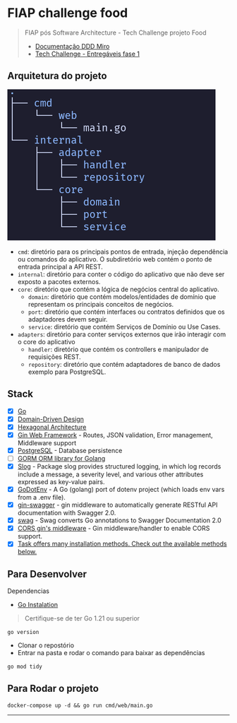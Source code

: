 # FIAP challenge food

> FIAP pós Software Architecture - Tech Challenge projeto Food
>
> - [Documentação DDD Miro](https://miro.com/app/board/uXjVNNl_0q0=/)
> - [Tech Challenge - Entregáveis fase 1](./doc/EntragaFase1.md)

## Arquitetura do projeto

![Hexagonal Structure](./assets/hexagonal-structure.png)

- `cmd`: diretório para os principais pontos de entrada, injeção dependência ou comandos do aplicativo. O subdiretório web contém o ponto de entrada principal a API REST.
- `internal`: diretório para conter o código do aplicativo que não deve ser exposto a pacotes externos.
- `core`: diretório que contém a lógica de negócios central do aplicativo.
  - `domain`: diretório que contém modelos/entidades de domínio que representam os principais conceitos de negócios.
  - `port`: diretório que contém interfaces ou contratos definidos que os adaptadores devem seguir.
  - `service`: diretório que contém Serviços de Domínio ou Use Cases.
- `adapters`: diretório para conter serviços externos que irão interagir com o core do aplicativo
  - `handler`: diretório que contém os controllers e manipulador de requisições REST.
  - `repository`: diretório que contém adaptadores de banco de dados exemplo para PostgreSQL.

## Stack

- [x] [Go][0]
- [x] [Domain-Driven Design][6]
- [x] [Hexagonal Architecture][5]
- [x] [Gin Web Framework][1] - Routes, JSON validation, Error management, Middleware support
- [x] [PostgreSQL][3] - Database persistence
- [ ] [GORM ORM library for Golang][2]
- [x] [Slog](https://pkg.go.dev/log/slog) - Package slog provides structured logging, in which log records include a message, a severity level, and various other attributes expressed as key-value pairs. 
- [x] [GoDotEnv](https://github.com/joho/godotenv) - A Go (golang) port of dotenv project (which loads env vars from a .env file).
- [x] [gin-swagger](https://github.com/swaggo/gin-swagger) - gin middleware to automatically generate RESTful API documentation with Swagger 2.0.
- [x] [swag](https://github.com/swaggo/swag) - Swag converts Go annotations to Swagger Documentation 2.0
- [x] [CORS gin's middleware](https://github.com/gin-contrib/cors) - Gin middleware/handler to enable CORS support.
- [x] [Task offers many installation methods. Check out the available methods below.](https://taskfile.dev/installation/)

## Para Desenvolver

Dependencias

- [Go Instalation](https://go.dev/doc/install)

> Certifique-se de ter Go 1.21 ou superior 

```shell
go version
```

- Clonar o repostório
- Entrar na pasta e rodar o comando para baixar as dependências

```shell
go mod tidy
```

## Para Rodar o projeto

```shell
docker-compose up -d && go run cmd/web/main.go
```

---
[0]: https://go.dev/
[1]: https://gin-gonic.com/
[2]: https://gorm.io/index.html
[3]: https://www.postgresql.org/
[5]: https://alistair.cockburn.us/hexagonal-architecture/
[6]: https://www.amazon.com/dp/0321125215?ref_=cm_sw_r_cp_ud_dp_0M66DHP14SJ5GBBJCRNP
